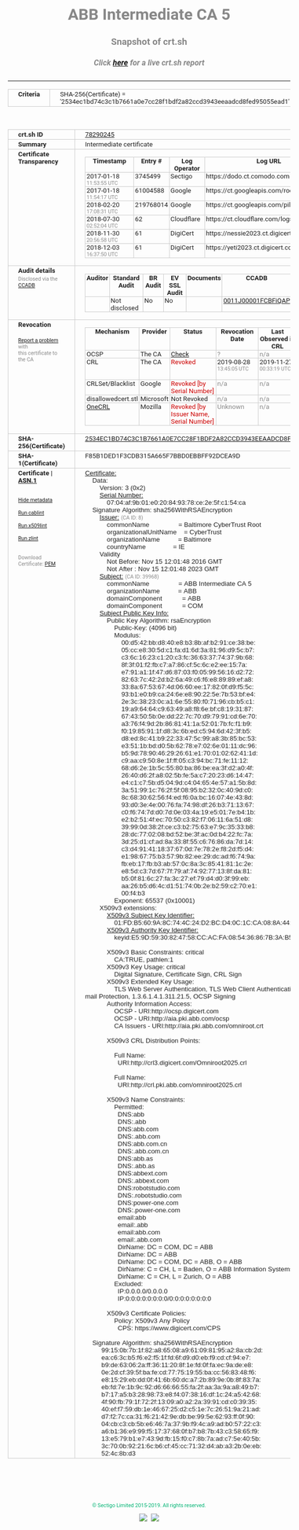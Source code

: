 # ABB Intermediate CA 5
### Snapshot of crt.sh
##### Click [here](https://crt.sh/?q=2534EC1BD74C3C1B7661A0E7CC28F1BDF2A82CCD3943EEAADCD8FED95055EAD1) for a live crt.sh report

---
<!DOCTYPE HTML PUBLIC "-//W3C//DTD HTML 4.0 Transitional//EN">
<HTML>
<HEAD>
  <META http-equiv="Content-Type" content="text/html; charset=UTF-8">
  <TITLE>crt.sh | 2534ec1bd74c3c1b7661a0e7cc28f1bdf2a82ccd3943eeaadcd8fed95055ead1</TITLE>
  <META name="description" content="Free CT Log Certificate Search Tool from Sectigo (formerly Comodo CA)">
  <META name="keywords" content="crt.sh, CT, Certificate Transparency, Certificate Search, SSL Certificate, Sectigo, Comodo CA">
  <LINK href="//fonts.googleapis.com/css?family=Roboto+Mono|Roboto:400,400i,700,700i" rel="stylesheet">
  <STYLE type="text/css">
    a {
      white-space: nowrap;
    }
    body {
      color: #888888;
      font: 12pt Roboto, sans-serif;
      padding-top: 10px;
      text-align: center
    }
    form {
      margin: 0px
    }
    span {
      border-radius: 10px
    }
    span.heading {
      color: #888888;
      font: 12pt Roboto, sans-serif
    }
    span.title {
      background-color: #00B373;
      color: #FFFFFF;
      font: bold 18pt Roboto, sans-serif;
      padding: 0px 5px
    }
    span.text {
      color: #888888;
      font: 10pt Roboto, sans-serif
    }
    span.whiteongrey {
      background-color: #D9D9D6;
      color: #FFFFFF;
      font: bold 18pt Roboto, sans-serif;
      padding: 0px 5px
    }
    table {
      border-collapse: collapse;
      color: #222222;
      font: 10pt Roboto, sans-serif;
      margin-left: auto;
      margin-right: auto
    }
    table.options {
      border: none;
      margin-left: 10px
    }
    td, th {
      border: 1px solid #CCCCCC;
      padding: 0px 2px;
      text-align: left;
      vertical-align: top
    }
    td.outer, th.outer {
      border: 1px solid #CCCCCC;
      padding: 2px 20px;
      text-align: left
    }
    th.heading {
      color: #888888;
      font: bold italic 12pt Roboto, sans-serif;
      padding: 20px 0px 0px;
      text-align: center
    }
    th.options, td.options {
      border: none;
      vertical-align: middle
    }
    td.text {
      font: 10pt "Roboto Mono", sans-serif;
      padding: 2px 20px
    }
    td.heading {
      border: none;
      color: #888888;
      font: 12pt Roboto, sans-serif;
      padding-top: 20px;
      text-align: center
    }
    table.lint td, th {
      text-align: center
    }
    .button {
      background-color: #00B373;
      border-radius: 10px;
      color: #FFFFFF;
      font: bold 13pt Roboto, sans-serif
    }
    .copyright {
      font: 8pt Roboto, sans-serif;
      color: #00B373
    }
    .input {
      border: 1px solid #888888;
      font-weight: bold;
      text-align: center
    }
    .small {
      font: 8pt Roboto, sans-serif;
      color: #888888
    }
    .error {
      background-color: #FFDFDF;
      color: #CC0000;
      font-weight: bold
    }
    .fatal {
      background-color: #0000AA;
      color: #FFFFFF;
      font-weight: bold
    }
    .notice {
      background-color: #FFFFDF;
      color: #606000
    }
    .warning {
      background-color: #FFEFDF;
      color: #DF6000
    }
  </STYLE>
</HEAD>
<BODY>

<TABLE>
  <TR>
    <TH class="outer">Criteria</TH>
    <TD class="outer">SHA-256(Certificate) = '2534ec1bd74c3c1b7661a0e7cc28f1bdf2a82ccd3943eeaadcd8fed95055ead1'</TD>
  </TR>
</TABLE>
<BR>
<TABLE>
  <TR>
    <TH class="outer">crt.sh ID</TH>
    <TD class="outer"><A href="?id=78290245">78290245</A></TD>
  </TR>
  <TR>
    <TH class="outer">Summary</TH>
    <TD class="outer">Intermediate certificate</TD>
  </TR>
  <TR>
    <TH class="outer">Certificate<BR>Transparency</TH>
    <TD class="outer">
<TABLE class="options" style="margin-left:0px">
  <TR>
    <TH>Timestamp</TH>
    <TH>Entry #</TH>
    <TH>Log Operator</TH>
    <TH>Log URL</TH>
  </TR>
  <TR>
    <TD>2017-01-18&nbsp; <FONT class="small">11:53:55 UTC</FONT></TD>
    <TD>3745499</TD>
    <TD>Sectigo</TD>
    <TD>https://dodo.ct.comodo.com</TD>
  </TR>
  <TR>
    <TD>2017-01-18&nbsp; <FONT class="small">11:54:17 UTC</FONT></TD>
    <TD>61004588</TD>
    <TD>Google</TD>
    <TD>https://ct.googleapis.com/rocketeer</TD>
  </TR>
  <TR>
    <TD>2018-02-20&nbsp; <FONT class="small">17:08:31 UTC</FONT></TD>
    <TD>219768014</TD>
    <TD>Google</TD>
    <TD>https://ct.googleapis.com/pilot</TD>
  </TR>
  <TR>
    <TD>2018-07-30&nbsp; <FONT class="small">02:52:04 UTC</FONT></TD>
    <TD>62</TD>
    <TD>Cloudflare</TD>
    <TD>https://ct.cloudflare.com/logs/nimbus2023</TD>
  </TR>
  <TR>
    <TD>2018-11-30&nbsp; <FONT class="small">20:56:58 UTC</FONT></TD>
    <TD>61</TD>
    <TD>DigiCert</TD>
    <TD>https://nessie2023.ct.digicert.com/log</TD>
  </TR>
  <TR>
    <TD>2018-12-03&nbsp; <FONT class="small">16:37:50 UTC</FONT></TD>
    <TD>61</TD>
    <TD>DigiCert</TD>
    <TD>https://yeti2023.ct.digicert.com/log</TD>
  </TR>
</TABLE>
    </TD>
  </TR>
  <TR>
    <TH class="outer">Audit details<BR>
      <DIV class="small" style="padding-top:3px">Disclosed via the
        <A href="//ccadb-public.secure.force.com/mozilla/PublicAllIntermediateCerts" target="_blank">CCADB</A></DIV>
    </TH>
    <TD class="outer">
<TABLE class="options" style="margin-left:0px">
  <TR>
    <TH>Auditor</TH>
    <TH>Standard Audit</TH>
    <TH>BR Audit</TH>
    <TH>EV SSL Audit</TH>
    <TH>Documents</TH>
    <TH>CCADB</TH>
    <TH>Root Owner / Certificate</TH>
  </TR>
  <TR>
    <TD style="vertical-align:middle"></TD>
    <TD>Not disclosed    <TD>No    <TD>No    <TD>
    </TD>
    <TD><A href="//ccadb.force.com/0011J00001FCBFiQAP" target="_blank">0011J00001FCBFiQAP</A></TD>
    <TD><A href="/?id=76">DigiCert</A></TD>
  </TR>
</TABLE>
    </TD>
  </TR>
  <TR>
    <TH class="outer">Revocation<BR><BR>
      <DIV class="small" style="padding-top:3px"><A href="?id=78290245&opt=problemreporting">Report a problem</A> with<BR>this certificate to the CA</DIV></TH>
    <TD class="outer">
      <TABLE class="options" style="margin-left:0px">
        <TR>
          <TH>Mechanism</TH>
          <TH>Provider</TH>
          <TH>Status</TH>
          <TH>Revocation Date</TH>
          <TH>Last Observed in CRL</TH>
          <TH>Last Checked <SPAN style="color:#CC0000;vertical-align:middle;font-size:70%;font-weight:normal">(Error)</SPAN></TH>
        </TR>
        <TR>
          <TD>OCSP</TD>
          <TD>The CA</TD>
          <TD><A href="?id=78290245&opt=ocsp">Check</A></TD>
          <TD><SPAN style="color:#888888">?</SPAN></TD>
          <TD><SPAN style="color:#888888">n/a</SPAN></TD>
          <TD><SPAN style="color:#888888">?</SPAN></TD>
        </TR>
        <TR>
          <TD>CRL</TD>
          <TD>The CA</TD>
          <TD><SPAN style="color:#CC0000">Revoked</SPAN></TD><TD>2019-08-28&nbsp; <FONT class="small">13:45:05 UTC</FONT></TD><TD>2019-11-27&nbsp; <FONT class="small">00:33:19 UTC</FONT></TD><TD>2019-12-04&nbsp; <FONT class="small">20:05:09 UTC</FONT></TD>
        </TR>
        <TR>
          <TD>CRLSet/Blacklist</TD>
          <TD>Google</TD>
          <TD><SPAN style="color:#CC0000">Revoked [by Serial Number]</SPAN></TD>
          <TD><SPAN style="color:#888888">n/a</SPAN></TD>
          <TD><SPAN style="color:#888888">n/a</SPAN></TD>
          <TD><SPAN style="color:#888888">n/a</SPAN></TD>
        </TR>
        <TR>
          <TD>disallowedcert.stl</TD>
          <TD>Microsoft</TD>
          <TD>Not Revoked</TD>
          <TD><SPAN style="color:#888888">n/a</SPAN></TD>
          <TD><SPAN style="color:#888888">n/a</SPAN></TD>
          <TD><SPAN style="color:#888888">n/a</SPAN></TD>
        </TR>
        <TR>
          <TD><A href="/mozilla-onecrl" target="_blank">OneCRL</A></TD>
          <TD>Mozilla</TD>
          <TD><SPAN style="color:#CC0000">Revoked [by Issuer Name, Serial Number]</SPAN></TD><TD><SPAN style="color:#888888">Unknown</SPAN></TD>
          <TD><SPAN style="color:#888888">n/a</SPAN></TD>
          <TD><SPAN style="color:#888888">n/a</SPAN></TD>
        </TR>
      </TABLE>
    </TD>
  </TR>
  <TR>
    <TH class="outer">SHA-256(Certificate)</TH>
    <TD class="outer"><A href="//censys.io/certificates/2534ec1bd74c3c1b7661a0e7cc28f1bdf2a82ccd3943eeaadcd8fed95055ead1">2534EC1BD74C3C1B7661A0E7CC28F1BDF2A82CCD3943EEAADCD8FED95055EAD1</A></TD>
  </TR>
  <TR>
    <TH class="outer">SHA-1(Certificate)</TH>
    <TD class="outer">F85B1DED1F3CDB315A665F7BBD0EBBFF92DCEA9D</TD>
  </TR>
  <TR>
    <TH class="outer">Certificate | <A href="?asn1=78290245">ASN.1</A>
      <SPAN class="small"><BR>
      <BR><BR><A href="?id=78290245&opt=nometadata">Hide metadata</A>
      <BR><BR><A href="?id=78290245&opt=cablint">Run cablint</A>
      <BR><BR><A href="?id=78290245&opt=x509lint">Run x509lint</A>
      <BR><BR><A href="?id=78290245&opt=zlint">Run zlint</A>
      <BR><BR><BR>Download Certificate: <A href="?d=78290245">PEM</A>
      </SPAN>
    </TH>
    <TD class="text"><A href="?d=78290245">Certificate:</A><BR>&nbsp;&nbsp;&nbsp;&nbsp;Data:<BR>&nbsp;&nbsp;&nbsp;&nbsp;&nbsp;&nbsp;&nbsp;&nbsp;Version:&nbsp;3&nbsp;(0x2)<BR>&nbsp;&nbsp;&nbsp;&nbsp;&nbsp;&nbsp;&nbsp;&nbsp;<A href="?serial=0704af9b01e020849378ce2e5fc154ca">Serial&nbsp;Number:</A><BR>&nbsp;&nbsp;&nbsp;&nbsp;&nbsp;&nbsp;&nbsp;&nbsp;&nbsp;&nbsp;&nbsp;&nbsp;07:04:af:9b:01:e0:20:84:93:78:ce:2e:5f:c1:54:ca<BR>&nbsp;&nbsp;&nbsp;&nbsp;Signature&nbsp;Algorithm:&nbsp;sha256WithRSAEncryption<BR>&nbsp;&nbsp;&nbsp;&nbsp;&nbsp;&nbsp;&nbsp;&nbsp;<A href="?caid=8">Issuer:</A> <SPAN class="small">(CA ID: 8)</SPAN><BR>&nbsp;&nbsp;&nbsp;&nbsp;&nbsp;&nbsp;&nbsp;&nbsp;&nbsp;&nbsp;&nbsp;&nbsp;commonName&nbsp;&nbsp;&nbsp;&nbsp;&nbsp;&nbsp;&nbsp;&nbsp;&nbsp;&nbsp;&nbsp;&nbsp;&nbsp;&nbsp;&nbsp;&nbsp;=&nbsp;Baltimore&nbsp;CyberTrust&nbsp;Root<BR>&nbsp;&nbsp;&nbsp;&nbsp;&nbsp;&nbsp;&nbsp;&nbsp;&nbsp;&nbsp;&nbsp;&nbsp;organizationalUnitName&nbsp;&nbsp;&nbsp;&nbsp;=&nbsp;CyberTrust<BR>&nbsp;&nbsp;&nbsp;&nbsp;&nbsp;&nbsp;&nbsp;&nbsp;&nbsp;&nbsp;&nbsp;&nbsp;organizationName&nbsp;&nbsp;&nbsp;&nbsp;&nbsp;&nbsp;&nbsp;&nbsp;&nbsp;&nbsp;=&nbsp;Baltimore<BR>&nbsp;&nbsp;&nbsp;&nbsp;&nbsp;&nbsp;&nbsp;&nbsp;&nbsp;&nbsp;&nbsp;&nbsp;countryName&nbsp;&nbsp;&nbsp;&nbsp;&nbsp;&nbsp;&nbsp;&nbsp;&nbsp;&nbsp;&nbsp;&nbsp;&nbsp;&nbsp;&nbsp;=&nbsp;IE<BR>&nbsp;&nbsp;&nbsp;&nbsp;&nbsp;&nbsp;&nbsp;&nbsp;Validity<BR>&nbsp;&nbsp;&nbsp;&nbsp;&nbsp;&nbsp;&nbsp;&nbsp;&nbsp;&nbsp;&nbsp;&nbsp;Not&nbsp;Before:&nbsp;Nov&nbsp;15&nbsp;12:01:48&nbsp;2016&nbsp;GMT<BR>&nbsp;&nbsp;&nbsp;&nbsp;&nbsp;&nbsp;&nbsp;&nbsp;&nbsp;&nbsp;&nbsp;&nbsp;Not&nbsp;After&nbsp;:&nbsp;Nov&nbsp;15&nbsp;12:01:48&nbsp;2023&nbsp;GMT<BR>&nbsp;&nbsp;&nbsp;&nbsp;&nbsp;&nbsp;&nbsp;&nbsp;<A href="?caid=39968">Subject:</A> <SPAN class="small">(CA ID: 39968)</SPAN><BR>&nbsp;&nbsp;&nbsp;&nbsp;&nbsp;&nbsp;&nbsp;&nbsp;&nbsp;&nbsp;&nbsp;&nbsp;commonName&nbsp;&nbsp;&nbsp;&nbsp;&nbsp;&nbsp;&nbsp;&nbsp;&nbsp;&nbsp;&nbsp;&nbsp;&nbsp;&nbsp;&nbsp;&nbsp;=&nbsp;ABB&nbsp;Intermediate&nbsp;CA&nbsp;5<BR>&nbsp;&nbsp;&nbsp;&nbsp;&nbsp;&nbsp;&nbsp;&nbsp;&nbsp;&nbsp;&nbsp;&nbsp;organizationName&nbsp;&nbsp;&nbsp;&nbsp;&nbsp;&nbsp;&nbsp;&nbsp;&nbsp;&nbsp;=&nbsp;ABB<BR>&nbsp;&nbsp;&nbsp;&nbsp;&nbsp;&nbsp;&nbsp;&nbsp;&nbsp;&nbsp;&nbsp;&nbsp;domainComponent&nbsp;&nbsp;&nbsp;&nbsp;&nbsp;&nbsp;&nbsp;&nbsp;&nbsp;&nbsp;&nbsp;=&nbsp;ABB<BR>&nbsp;&nbsp;&nbsp;&nbsp;&nbsp;&nbsp;&nbsp;&nbsp;&nbsp;&nbsp;&nbsp;&nbsp;domainComponent&nbsp;&nbsp;&nbsp;&nbsp;&nbsp;&nbsp;&nbsp;&nbsp;&nbsp;&nbsp;&nbsp;=&nbsp;COM<BR>&nbsp;&nbsp;&nbsp;&nbsp;&nbsp;&nbsp;&nbsp;&nbsp;<A href="?spkisha256=cf85946c02d7590c3fe92a0dc8ece3930dfd45c573bf0eece988676ff1d37c4e">Subject&nbsp;Public&nbsp;Key&nbsp;Info:</A><BR>&nbsp;&nbsp;&nbsp;&nbsp;&nbsp;&nbsp;&nbsp;&nbsp;&nbsp;&nbsp;&nbsp;&nbsp;Public&nbsp;Key&nbsp;Algorithm:&nbsp;rsaEncryption<BR>&nbsp;&nbsp;&nbsp;&nbsp;&nbsp;&nbsp;&nbsp;&nbsp;&nbsp;&nbsp;&nbsp;&nbsp;&nbsp;&nbsp;&nbsp;&nbsp;Public-Key:&nbsp;(4096&nbsp;bit)<BR>&nbsp;&nbsp;&nbsp;&nbsp;&nbsp;&nbsp;&nbsp;&nbsp;&nbsp;&nbsp;&nbsp;&nbsp;&nbsp;&nbsp;&nbsp;&nbsp;Modulus:<BR>&nbsp;&nbsp;&nbsp;&nbsp;&nbsp;&nbsp;&nbsp;&nbsp;&nbsp;&nbsp;&nbsp;&nbsp;&nbsp;&nbsp;&nbsp;&nbsp;&nbsp;&nbsp;&nbsp;&nbsp;00:d5:42:bb:d8:40:e8:b3:8b:af:b2:91:ce:38:be:<BR>&nbsp;&nbsp;&nbsp;&nbsp;&nbsp;&nbsp;&nbsp;&nbsp;&nbsp;&nbsp;&nbsp;&nbsp;&nbsp;&nbsp;&nbsp;&nbsp;&nbsp;&nbsp;&nbsp;&nbsp;05:cc:e8:30:5d:c1:fa:d1:6d:3a:81:96:d9:5c:b7:<BR>&nbsp;&nbsp;&nbsp;&nbsp;&nbsp;&nbsp;&nbsp;&nbsp;&nbsp;&nbsp;&nbsp;&nbsp;&nbsp;&nbsp;&nbsp;&nbsp;&nbsp;&nbsp;&nbsp;&nbsp;c3:6c:16:23:c1:20:c3:fc:36:63:37:74:37:9b:68:<BR>&nbsp;&nbsp;&nbsp;&nbsp;&nbsp;&nbsp;&nbsp;&nbsp;&nbsp;&nbsp;&nbsp;&nbsp;&nbsp;&nbsp;&nbsp;&nbsp;&nbsp;&nbsp;&nbsp;&nbsp;8f:3f:01:f2:fb:c7:a7:86:cf:5c:6c:e2:ee:15:7a:<BR>&nbsp;&nbsp;&nbsp;&nbsp;&nbsp;&nbsp;&nbsp;&nbsp;&nbsp;&nbsp;&nbsp;&nbsp;&nbsp;&nbsp;&nbsp;&nbsp;&nbsp;&nbsp;&nbsp;&nbsp;e7:91:a1:1f:47:d6:87:03:f0:05:99:56:16:d2:72:<BR>&nbsp;&nbsp;&nbsp;&nbsp;&nbsp;&nbsp;&nbsp;&nbsp;&nbsp;&nbsp;&nbsp;&nbsp;&nbsp;&nbsp;&nbsp;&nbsp;&nbsp;&nbsp;&nbsp;&nbsp;82:63:7c:42:2d:b2:6a:49:c6:f6:e8:89:89:ef:a8:<BR>&nbsp;&nbsp;&nbsp;&nbsp;&nbsp;&nbsp;&nbsp;&nbsp;&nbsp;&nbsp;&nbsp;&nbsp;&nbsp;&nbsp;&nbsp;&nbsp;&nbsp;&nbsp;&nbsp;&nbsp;33:8a:67:53:67:4d:06:60:ee:17:82:0f:d9:f5:5c:<BR>&nbsp;&nbsp;&nbsp;&nbsp;&nbsp;&nbsp;&nbsp;&nbsp;&nbsp;&nbsp;&nbsp;&nbsp;&nbsp;&nbsp;&nbsp;&nbsp;&nbsp;&nbsp;&nbsp;&nbsp;93:b1:e0:b9:ca:24:6e:e8:90:22:5e:7b:53:bf:e4:<BR>&nbsp;&nbsp;&nbsp;&nbsp;&nbsp;&nbsp;&nbsp;&nbsp;&nbsp;&nbsp;&nbsp;&nbsp;&nbsp;&nbsp;&nbsp;&nbsp;&nbsp;&nbsp;&nbsp;&nbsp;2e:3c:38:23:0c:a1:6e:55:80:f0:71:96:cb:b5:c1:<BR>&nbsp;&nbsp;&nbsp;&nbsp;&nbsp;&nbsp;&nbsp;&nbsp;&nbsp;&nbsp;&nbsp;&nbsp;&nbsp;&nbsp;&nbsp;&nbsp;&nbsp;&nbsp;&nbsp;&nbsp;19:a9:64:64:c9:63:49:a8:f8:6e:bf:c8:19:31:87:<BR>&nbsp;&nbsp;&nbsp;&nbsp;&nbsp;&nbsp;&nbsp;&nbsp;&nbsp;&nbsp;&nbsp;&nbsp;&nbsp;&nbsp;&nbsp;&nbsp;&nbsp;&nbsp;&nbsp;&nbsp;67:43:50:5b:0e:dd:22:7c:70:d9:79:91:cd:6e:70:<BR>&nbsp;&nbsp;&nbsp;&nbsp;&nbsp;&nbsp;&nbsp;&nbsp;&nbsp;&nbsp;&nbsp;&nbsp;&nbsp;&nbsp;&nbsp;&nbsp;&nbsp;&nbsp;&nbsp;&nbsp;a3:76:f4:9d:2b:86:81:41:1a:52:01:7b:fc:f1:b9:<BR>&nbsp;&nbsp;&nbsp;&nbsp;&nbsp;&nbsp;&nbsp;&nbsp;&nbsp;&nbsp;&nbsp;&nbsp;&nbsp;&nbsp;&nbsp;&nbsp;&nbsp;&nbsp;&nbsp;&nbsp;f0:19:85:91:1f:d8:3c:6b:ed:c5:94:6d:42:3f:b5:<BR>&nbsp;&nbsp;&nbsp;&nbsp;&nbsp;&nbsp;&nbsp;&nbsp;&nbsp;&nbsp;&nbsp;&nbsp;&nbsp;&nbsp;&nbsp;&nbsp;&nbsp;&nbsp;&nbsp;&nbsp;d8:ed:8c:41:b9:22:33:47:5c:99:a8:3b:85:bc:53:<BR>&nbsp;&nbsp;&nbsp;&nbsp;&nbsp;&nbsp;&nbsp;&nbsp;&nbsp;&nbsp;&nbsp;&nbsp;&nbsp;&nbsp;&nbsp;&nbsp;&nbsp;&nbsp;&nbsp;&nbsp;e3:51:1b:bd:d0:5b:62:78:e7:02:6e:01:11:dc:96:<BR>&nbsp;&nbsp;&nbsp;&nbsp;&nbsp;&nbsp;&nbsp;&nbsp;&nbsp;&nbsp;&nbsp;&nbsp;&nbsp;&nbsp;&nbsp;&nbsp;&nbsp;&nbsp;&nbsp;&nbsp;b5:9d:78:90:46:29:26:61:e1:70:01:02:62:41:1d:<BR>&nbsp;&nbsp;&nbsp;&nbsp;&nbsp;&nbsp;&nbsp;&nbsp;&nbsp;&nbsp;&nbsp;&nbsp;&nbsp;&nbsp;&nbsp;&nbsp;&nbsp;&nbsp;&nbsp;&nbsp;c9:aa:c9:50:8e:1f:ff:05:c3:94:bc:71:fe:11:12:<BR>&nbsp;&nbsp;&nbsp;&nbsp;&nbsp;&nbsp;&nbsp;&nbsp;&nbsp;&nbsp;&nbsp;&nbsp;&nbsp;&nbsp;&nbsp;&nbsp;&nbsp;&nbsp;&nbsp;&nbsp;68:d6:2e:1b:5c:55:80:ba:86:be:ea:3f:d2:a0:4f:<BR>&nbsp;&nbsp;&nbsp;&nbsp;&nbsp;&nbsp;&nbsp;&nbsp;&nbsp;&nbsp;&nbsp;&nbsp;&nbsp;&nbsp;&nbsp;&nbsp;&nbsp;&nbsp;&nbsp;&nbsp;26:40:d6:2f:a8:02:5b:fe:5a:c7:20:23:d6:14:47:<BR>&nbsp;&nbsp;&nbsp;&nbsp;&nbsp;&nbsp;&nbsp;&nbsp;&nbsp;&nbsp;&nbsp;&nbsp;&nbsp;&nbsp;&nbsp;&nbsp;&nbsp;&nbsp;&nbsp;&nbsp;e4:c1:c7:5b:d5:04:9d:c4:04:65:4e:57:a1:5b:8d:<BR>&nbsp;&nbsp;&nbsp;&nbsp;&nbsp;&nbsp;&nbsp;&nbsp;&nbsp;&nbsp;&nbsp;&nbsp;&nbsp;&nbsp;&nbsp;&nbsp;&nbsp;&nbsp;&nbsp;&nbsp;3a:51:99:1c:76:2f:5f:08:95:b2:32:0c:40:9d:c0:<BR>&nbsp;&nbsp;&nbsp;&nbsp;&nbsp;&nbsp;&nbsp;&nbsp;&nbsp;&nbsp;&nbsp;&nbsp;&nbsp;&nbsp;&nbsp;&nbsp;&nbsp;&nbsp;&nbsp;&nbsp;8c:68:30:62:56:f4:ed:f6:0a:bc:16:07:4e:43:8d:<BR>&nbsp;&nbsp;&nbsp;&nbsp;&nbsp;&nbsp;&nbsp;&nbsp;&nbsp;&nbsp;&nbsp;&nbsp;&nbsp;&nbsp;&nbsp;&nbsp;&nbsp;&nbsp;&nbsp;&nbsp;93:d0:3e:4e:00:76:fa:74:98:df:26:b3:71:13:67:<BR>&nbsp;&nbsp;&nbsp;&nbsp;&nbsp;&nbsp;&nbsp;&nbsp;&nbsp;&nbsp;&nbsp;&nbsp;&nbsp;&nbsp;&nbsp;&nbsp;&nbsp;&nbsp;&nbsp;&nbsp;c0:f6:74:7d:d0:7d:0e:03:4a:19:e5:01:7e:b4:1b:<BR>&nbsp;&nbsp;&nbsp;&nbsp;&nbsp;&nbsp;&nbsp;&nbsp;&nbsp;&nbsp;&nbsp;&nbsp;&nbsp;&nbsp;&nbsp;&nbsp;&nbsp;&nbsp;&nbsp;&nbsp;e2:b2:51:4f:ec:70:50:c3:82:f7:06:11:6a:51:d8:<BR>&nbsp;&nbsp;&nbsp;&nbsp;&nbsp;&nbsp;&nbsp;&nbsp;&nbsp;&nbsp;&nbsp;&nbsp;&nbsp;&nbsp;&nbsp;&nbsp;&nbsp;&nbsp;&nbsp;&nbsp;39:99:0d:38:2f:ce:c3:b2:75:63:e7:9c:35:33:b8:<BR>&nbsp;&nbsp;&nbsp;&nbsp;&nbsp;&nbsp;&nbsp;&nbsp;&nbsp;&nbsp;&nbsp;&nbsp;&nbsp;&nbsp;&nbsp;&nbsp;&nbsp;&nbsp;&nbsp;&nbsp;28:dc:77:02:08:bd:52:be:3f:ac:0d:b4:22:fc:7a:<BR>&nbsp;&nbsp;&nbsp;&nbsp;&nbsp;&nbsp;&nbsp;&nbsp;&nbsp;&nbsp;&nbsp;&nbsp;&nbsp;&nbsp;&nbsp;&nbsp;&nbsp;&nbsp;&nbsp;&nbsp;3d:25:d1:cf:ad:8a:33:8f:55:c6:76:86:da:7d:14:<BR>&nbsp;&nbsp;&nbsp;&nbsp;&nbsp;&nbsp;&nbsp;&nbsp;&nbsp;&nbsp;&nbsp;&nbsp;&nbsp;&nbsp;&nbsp;&nbsp;&nbsp;&nbsp;&nbsp;&nbsp;c3:d4:91:41:18:37:67:0d:7e:78:2e:f8:2d:f5:d4:<BR>&nbsp;&nbsp;&nbsp;&nbsp;&nbsp;&nbsp;&nbsp;&nbsp;&nbsp;&nbsp;&nbsp;&nbsp;&nbsp;&nbsp;&nbsp;&nbsp;&nbsp;&nbsp;&nbsp;&nbsp;e1:98:67:75:b3:57:9b:82:ee:29:dc:ad:f6:74:9a:<BR>&nbsp;&nbsp;&nbsp;&nbsp;&nbsp;&nbsp;&nbsp;&nbsp;&nbsp;&nbsp;&nbsp;&nbsp;&nbsp;&nbsp;&nbsp;&nbsp;&nbsp;&nbsp;&nbsp;&nbsp;fb:eb:17:fb:b3:ab:57:0c:8a:3c:85:41:81:1c:2e:<BR>&nbsp;&nbsp;&nbsp;&nbsp;&nbsp;&nbsp;&nbsp;&nbsp;&nbsp;&nbsp;&nbsp;&nbsp;&nbsp;&nbsp;&nbsp;&nbsp;&nbsp;&nbsp;&nbsp;&nbsp;e8:5d:c3:7d:67:7f:79:af:74:92:77:13:8f:da:81:<BR>&nbsp;&nbsp;&nbsp;&nbsp;&nbsp;&nbsp;&nbsp;&nbsp;&nbsp;&nbsp;&nbsp;&nbsp;&nbsp;&nbsp;&nbsp;&nbsp;&nbsp;&nbsp;&nbsp;&nbsp;b5:0f:81:6c:27:fa:3c:27:ef:79:d4:d0:3f:99:eb:<BR>&nbsp;&nbsp;&nbsp;&nbsp;&nbsp;&nbsp;&nbsp;&nbsp;&nbsp;&nbsp;&nbsp;&nbsp;&nbsp;&nbsp;&nbsp;&nbsp;&nbsp;&nbsp;&nbsp;&nbsp;aa:26:b5:d6:4c:d1:51:74:0b:2e:b2:59:c2:70:e1:<BR>&nbsp;&nbsp;&nbsp;&nbsp;&nbsp;&nbsp;&nbsp;&nbsp;&nbsp;&nbsp;&nbsp;&nbsp;&nbsp;&nbsp;&nbsp;&nbsp;&nbsp;&nbsp;&nbsp;&nbsp;00:f4:b3<BR>&nbsp;&nbsp;&nbsp;&nbsp;&nbsp;&nbsp;&nbsp;&nbsp;&nbsp;&nbsp;&nbsp;&nbsp;&nbsp;&nbsp;&nbsp;&nbsp;Exponent:&nbsp;65537&nbsp;(0x10001)<BR>&nbsp;&nbsp;&nbsp;&nbsp;&nbsp;&nbsp;&nbsp;&nbsp;X509v3&nbsp;extensions:<BR>&nbsp;&nbsp;&nbsp;&nbsp;&nbsp;&nbsp;&nbsp;&nbsp;&nbsp;&nbsp;&nbsp;&nbsp;<A href="?ski=01fdb5609a8c744c24d2bcd40c1cca088a44db0e">X509v3&nbsp;Subject&nbsp;Key&nbsp;Identifier:</A><BR>&nbsp;&nbsp;&nbsp;&nbsp;&nbsp;&nbsp;&nbsp;&nbsp;&nbsp;&nbsp;&nbsp;&nbsp;&nbsp;&nbsp;&nbsp;&nbsp;01:FD:B5:60:9A:8C:74:4C:24:D2:BC:D4:0C:1C:CA:08:8A:44:DB:0E<BR>&nbsp;&nbsp;&nbsp;&nbsp;&nbsp;&nbsp;&nbsp;&nbsp;&nbsp;&nbsp;&nbsp;&nbsp;<A href="?ski=e59d5930824758ccacfa085436867b3ab5044df0">X509v3&nbsp;Authority&nbsp;Key&nbsp;Identifier:</A><BR>&nbsp;&nbsp;&nbsp;&nbsp;&nbsp;&nbsp;&nbsp;&nbsp;&nbsp;&nbsp;&nbsp;&nbsp;&nbsp;&nbsp;&nbsp;&nbsp;keyid:E5:9D:59:30:82:47:58:CC:AC:FA:08:54:36:86:7B:3A:B5:04:4D:F0<BR><BR>&nbsp;&nbsp;&nbsp;&nbsp;&nbsp;&nbsp;&nbsp;&nbsp;&nbsp;&nbsp;&nbsp;&nbsp;X509v3&nbsp;Basic&nbsp;Constraints:&nbsp;critical<BR>&nbsp;&nbsp;&nbsp;&nbsp;&nbsp;&nbsp;&nbsp;&nbsp;&nbsp;&nbsp;&nbsp;&nbsp;&nbsp;&nbsp;&nbsp;&nbsp;CA:TRUE,&nbsp;pathlen:1<BR>&nbsp;&nbsp;&nbsp;&nbsp;&nbsp;&nbsp;&nbsp;&nbsp;&nbsp;&nbsp;&nbsp;&nbsp;X509v3&nbsp;Key&nbsp;Usage:&nbsp;critical<BR>&nbsp;&nbsp;&nbsp;&nbsp;&nbsp;&nbsp;&nbsp;&nbsp;&nbsp;&nbsp;&nbsp;&nbsp;&nbsp;&nbsp;&nbsp;&nbsp;Digital&nbsp;Signature,&nbsp;Certificate&nbsp;Sign,&nbsp;CRL&nbsp;Sign<BR>&nbsp;&nbsp;&nbsp;&nbsp;&nbsp;&nbsp;&nbsp;&nbsp;&nbsp;&nbsp;&nbsp;&nbsp;X509v3&nbsp;Extended&nbsp;Key&nbsp;Usage:&nbsp;<BR>&nbsp;&nbsp;&nbsp;&nbsp;&nbsp;&nbsp;&nbsp;&nbsp;&nbsp;&nbsp;&nbsp;&nbsp;&nbsp;&nbsp;&nbsp;&nbsp;TLS&nbsp;Web&nbsp;Server&nbsp;Authentication,&nbsp;TLS&nbsp;Web&nbsp;Client&nbsp;Authentication,&nbsp;E-mail&nbsp;Protection,&nbsp;1.3.6.1.4.1.311.21.5,&nbsp;OCSP&nbsp;Signing<BR>&nbsp;&nbsp;&nbsp;&nbsp;&nbsp;&nbsp;&nbsp;&nbsp;&nbsp;&nbsp;&nbsp;&nbsp;Authority&nbsp;Information&nbsp;Access:&nbsp;<BR>&nbsp;&nbsp;&nbsp;&nbsp;&nbsp;&nbsp;&nbsp;&nbsp;&nbsp;&nbsp;&nbsp;&nbsp;&nbsp;&nbsp;&nbsp;&nbsp;OCSP&nbsp;-&nbsp;URI:http://ocsp.digicert.com<BR>&nbsp;&nbsp;&nbsp;&nbsp;&nbsp;&nbsp;&nbsp;&nbsp;&nbsp;&nbsp;&nbsp;&nbsp;&nbsp;&nbsp;&nbsp;&nbsp;OCSP&nbsp;-&nbsp;URI:http://aia.pki.abb.com/ocsp<BR>&nbsp;&nbsp;&nbsp;&nbsp;&nbsp;&nbsp;&nbsp;&nbsp;&nbsp;&nbsp;&nbsp;&nbsp;&nbsp;&nbsp;&nbsp;&nbsp;CA&nbsp;Issuers&nbsp;-&nbsp;URI:http://aia.pki.abb.com/omniroot.crt<BR><BR>&nbsp;&nbsp;&nbsp;&nbsp;&nbsp;&nbsp;&nbsp;&nbsp;&nbsp;&nbsp;&nbsp;&nbsp;X509v3&nbsp;CRL&nbsp;Distribution&nbsp;Points:&nbsp;<BR><BR>&nbsp;&nbsp;&nbsp;&nbsp;&nbsp;&nbsp;&nbsp;&nbsp;&nbsp;&nbsp;&nbsp;&nbsp;&nbsp;&nbsp;&nbsp;&nbsp;Full&nbsp;Name:<BR>&nbsp;&nbsp;&nbsp;&nbsp;&nbsp;&nbsp;&nbsp;&nbsp;&nbsp;&nbsp;&nbsp;&nbsp;&nbsp;&nbsp;&nbsp;&nbsp;&nbsp;&nbsp;URI:http://crl3.digicert.com/Omniroot2025.crl<BR><BR>&nbsp;&nbsp;&nbsp;&nbsp;&nbsp;&nbsp;&nbsp;&nbsp;&nbsp;&nbsp;&nbsp;&nbsp;&nbsp;&nbsp;&nbsp;&nbsp;Full&nbsp;Name:<BR>&nbsp;&nbsp;&nbsp;&nbsp;&nbsp;&nbsp;&nbsp;&nbsp;&nbsp;&nbsp;&nbsp;&nbsp;&nbsp;&nbsp;&nbsp;&nbsp;&nbsp;&nbsp;URI:http://crl.pki.abb.com/omniroot2025.crl<BR><BR>&nbsp;&nbsp;&nbsp;&nbsp;&nbsp;&nbsp;&nbsp;&nbsp;&nbsp;&nbsp;&nbsp;&nbsp;X509v3&nbsp;Name&nbsp;Constraints:&nbsp;<BR>&nbsp;&nbsp;&nbsp;&nbsp;&nbsp;&nbsp;&nbsp;&nbsp;&nbsp;&nbsp;&nbsp;&nbsp;&nbsp;&nbsp;&nbsp;&nbsp;Permitted:<BR>&nbsp;&nbsp;&nbsp;&nbsp;&nbsp;&nbsp;&nbsp;&nbsp;&nbsp;&nbsp;&nbsp;&nbsp;&nbsp;&nbsp;&nbsp;&nbsp;&nbsp;&nbsp;DNS:abb<BR>&nbsp;&nbsp;&nbsp;&nbsp;&nbsp;&nbsp;&nbsp;&nbsp;&nbsp;&nbsp;&nbsp;&nbsp;&nbsp;&nbsp;&nbsp;&nbsp;&nbsp;&nbsp;DNS:.abb<BR>&nbsp;&nbsp;&nbsp;&nbsp;&nbsp;&nbsp;&nbsp;&nbsp;&nbsp;&nbsp;&nbsp;&nbsp;&nbsp;&nbsp;&nbsp;&nbsp;&nbsp;&nbsp;DNS:abb.com<BR>&nbsp;&nbsp;&nbsp;&nbsp;&nbsp;&nbsp;&nbsp;&nbsp;&nbsp;&nbsp;&nbsp;&nbsp;&nbsp;&nbsp;&nbsp;&nbsp;&nbsp;&nbsp;DNS:.abb.com<BR>&nbsp;&nbsp;&nbsp;&nbsp;&nbsp;&nbsp;&nbsp;&nbsp;&nbsp;&nbsp;&nbsp;&nbsp;&nbsp;&nbsp;&nbsp;&nbsp;&nbsp;&nbsp;DNS:abb.com.cn<BR>&nbsp;&nbsp;&nbsp;&nbsp;&nbsp;&nbsp;&nbsp;&nbsp;&nbsp;&nbsp;&nbsp;&nbsp;&nbsp;&nbsp;&nbsp;&nbsp;&nbsp;&nbsp;DNS:.abb.com.cn<BR>&nbsp;&nbsp;&nbsp;&nbsp;&nbsp;&nbsp;&nbsp;&nbsp;&nbsp;&nbsp;&nbsp;&nbsp;&nbsp;&nbsp;&nbsp;&nbsp;&nbsp;&nbsp;DNS:abb.as<BR>&nbsp;&nbsp;&nbsp;&nbsp;&nbsp;&nbsp;&nbsp;&nbsp;&nbsp;&nbsp;&nbsp;&nbsp;&nbsp;&nbsp;&nbsp;&nbsp;&nbsp;&nbsp;DNS:.abb.as<BR>&nbsp;&nbsp;&nbsp;&nbsp;&nbsp;&nbsp;&nbsp;&nbsp;&nbsp;&nbsp;&nbsp;&nbsp;&nbsp;&nbsp;&nbsp;&nbsp;&nbsp;&nbsp;DNS:abbext.com<BR>&nbsp;&nbsp;&nbsp;&nbsp;&nbsp;&nbsp;&nbsp;&nbsp;&nbsp;&nbsp;&nbsp;&nbsp;&nbsp;&nbsp;&nbsp;&nbsp;&nbsp;&nbsp;DNS:.abbext.com<BR>&nbsp;&nbsp;&nbsp;&nbsp;&nbsp;&nbsp;&nbsp;&nbsp;&nbsp;&nbsp;&nbsp;&nbsp;&nbsp;&nbsp;&nbsp;&nbsp;&nbsp;&nbsp;DNS:robotstudio.com<BR>&nbsp;&nbsp;&nbsp;&nbsp;&nbsp;&nbsp;&nbsp;&nbsp;&nbsp;&nbsp;&nbsp;&nbsp;&nbsp;&nbsp;&nbsp;&nbsp;&nbsp;&nbsp;DNS:.robotstudio.com<BR>&nbsp;&nbsp;&nbsp;&nbsp;&nbsp;&nbsp;&nbsp;&nbsp;&nbsp;&nbsp;&nbsp;&nbsp;&nbsp;&nbsp;&nbsp;&nbsp;&nbsp;&nbsp;DNS:power-one.com<BR>&nbsp;&nbsp;&nbsp;&nbsp;&nbsp;&nbsp;&nbsp;&nbsp;&nbsp;&nbsp;&nbsp;&nbsp;&nbsp;&nbsp;&nbsp;&nbsp;&nbsp;&nbsp;DNS:.power-one.com<BR>&nbsp;&nbsp;&nbsp;&nbsp;&nbsp;&nbsp;&nbsp;&nbsp;&nbsp;&nbsp;&nbsp;&nbsp;&nbsp;&nbsp;&nbsp;&nbsp;&nbsp;&nbsp;email:abb<BR>&nbsp;&nbsp;&nbsp;&nbsp;&nbsp;&nbsp;&nbsp;&nbsp;&nbsp;&nbsp;&nbsp;&nbsp;&nbsp;&nbsp;&nbsp;&nbsp;&nbsp;&nbsp;email:.abb<BR>&nbsp;&nbsp;&nbsp;&nbsp;&nbsp;&nbsp;&nbsp;&nbsp;&nbsp;&nbsp;&nbsp;&nbsp;&nbsp;&nbsp;&nbsp;&nbsp;&nbsp;&nbsp;email:abb.com<BR>&nbsp;&nbsp;&nbsp;&nbsp;&nbsp;&nbsp;&nbsp;&nbsp;&nbsp;&nbsp;&nbsp;&nbsp;&nbsp;&nbsp;&nbsp;&nbsp;&nbsp;&nbsp;email:.abb.com<BR>&nbsp;&nbsp;&nbsp;&nbsp;&nbsp;&nbsp;&nbsp;&nbsp;&nbsp;&nbsp;&nbsp;&nbsp;&nbsp;&nbsp;&nbsp;&nbsp;&nbsp;&nbsp;DirName:&nbsp;DC&nbsp;=&nbsp;COM,&nbsp;DC&nbsp;=&nbsp;ABB<BR>&nbsp;&nbsp;&nbsp;&nbsp;&nbsp;&nbsp;&nbsp;&nbsp;&nbsp;&nbsp;&nbsp;&nbsp;&nbsp;&nbsp;&nbsp;&nbsp;&nbsp;&nbsp;DirName:&nbsp;DC&nbsp;=&nbsp;ABB<BR>&nbsp;&nbsp;&nbsp;&nbsp;&nbsp;&nbsp;&nbsp;&nbsp;&nbsp;&nbsp;&nbsp;&nbsp;&nbsp;&nbsp;&nbsp;&nbsp;&nbsp;&nbsp;DirName:&nbsp;DC&nbsp;=&nbsp;COM,&nbsp;DC&nbsp;=&nbsp;ABB,&nbsp;O&nbsp;=&nbsp;ABB<BR>&nbsp;&nbsp;&nbsp;&nbsp;&nbsp;&nbsp;&nbsp;&nbsp;&nbsp;&nbsp;&nbsp;&nbsp;&nbsp;&nbsp;&nbsp;&nbsp;&nbsp;&nbsp;DirName:&nbsp;C&nbsp;=&nbsp;CH,&nbsp;L&nbsp;=&nbsp;Baden,&nbsp;O&nbsp;=&nbsp;ABB&nbsp;Information&nbsp;Systems&nbsp;Ltd.<BR>&nbsp;&nbsp;&nbsp;&nbsp;&nbsp;&nbsp;&nbsp;&nbsp;&nbsp;&nbsp;&nbsp;&nbsp;&nbsp;&nbsp;&nbsp;&nbsp;&nbsp;&nbsp;DirName:&nbsp;C&nbsp;=&nbsp;CH,&nbsp;L&nbsp;=&nbsp;Zurich,&nbsp;O&nbsp;=&nbsp;ABB<BR>&nbsp;&nbsp;&nbsp;&nbsp;&nbsp;&nbsp;&nbsp;&nbsp;&nbsp;&nbsp;&nbsp;&nbsp;&nbsp;&nbsp;&nbsp;&nbsp;Excluded:<BR>&nbsp;&nbsp;&nbsp;&nbsp;&nbsp;&nbsp;&nbsp;&nbsp;&nbsp;&nbsp;&nbsp;&nbsp;&nbsp;&nbsp;&nbsp;&nbsp;&nbsp;&nbsp;IP:0.0.0.0/0.0.0.0<BR>&nbsp;&nbsp;&nbsp;&nbsp;&nbsp;&nbsp;&nbsp;&nbsp;&nbsp;&nbsp;&nbsp;&nbsp;&nbsp;&nbsp;&nbsp;&nbsp;&nbsp;&nbsp;IP:0:0:0:0:0:0:0:0/0:0:0:0:0:0:0:0<BR><BR>&nbsp;&nbsp;&nbsp;&nbsp;&nbsp;&nbsp;&nbsp;&nbsp;&nbsp;&nbsp;&nbsp;&nbsp;X509v3&nbsp;Certificate&nbsp;Policies:&nbsp;<BR>&nbsp;&nbsp;&nbsp;&nbsp;&nbsp;&nbsp;&nbsp;&nbsp;&nbsp;&nbsp;&nbsp;&nbsp;&nbsp;&nbsp;&nbsp;&nbsp;Policy:&nbsp;X509v3&nbsp;Any&nbsp;Policy<BR>&nbsp;&nbsp;&nbsp;&nbsp;&nbsp;&nbsp;&nbsp;&nbsp;&nbsp;&nbsp;&nbsp;&nbsp;&nbsp;&nbsp;&nbsp;&nbsp;&nbsp;&nbsp;CPS:&nbsp;https://www.digicert.com/CPS<BR><BR>&nbsp;&nbsp;&nbsp;&nbsp;Signature&nbsp;Algorithm:&nbsp;sha256WithRSAEncryption<BR>&nbsp;&nbsp;&nbsp;&nbsp;&nbsp;&nbsp;&nbsp;&nbsp;&nbsp;99:15:0b:7b:1f:82:a8:65:08:a9:61:09:81:95:a2:8a:cb:2d:<BR>&nbsp;&nbsp;&nbsp;&nbsp;&nbsp;&nbsp;&nbsp;&nbsp;&nbsp;ea:c6:3c:b5:f6:e2:f5:1f:fd:6f:d9:d0:eb:f9:cd:cf:94:e7:<BR>&nbsp;&nbsp;&nbsp;&nbsp;&nbsp;&nbsp;&nbsp;&nbsp;&nbsp;b9:de:63:06:2a:ff:36:11:20:8f:1e:fd:0f:fa:ec:9a:de:e8:<BR>&nbsp;&nbsp;&nbsp;&nbsp;&nbsp;&nbsp;&nbsp;&nbsp;&nbsp;0e:2d:cf:39:5f:ba:fe:cd:77:75:19:55:ba:cc:56:83:48:f6:<BR>&nbsp;&nbsp;&nbsp;&nbsp;&nbsp;&nbsp;&nbsp;&nbsp;&nbsp;e8:15:29:eb:dd:0f:41:6b:60:dc:a7:2b:89:9e:0b:8f:83:7a:<BR>&nbsp;&nbsp;&nbsp;&nbsp;&nbsp;&nbsp;&nbsp;&nbsp;&nbsp;eb:fd:7e:1b:9c:92:d6:66:66:55:fa:2f:aa:3a:9a:a8:49:b7:<BR>&nbsp;&nbsp;&nbsp;&nbsp;&nbsp;&nbsp;&nbsp;&nbsp;&nbsp;b7:17:a5:b3:28:98:73:e8:f4:07:38:16:df:1c:24:a5:42:68:<BR>&nbsp;&nbsp;&nbsp;&nbsp;&nbsp;&nbsp;&nbsp;&nbsp;&nbsp;4f:90:fb:79:1f:72:2f:13:09:a0:a2:2a:39:91:cd:c0:39:35:<BR>&nbsp;&nbsp;&nbsp;&nbsp;&nbsp;&nbsp;&nbsp;&nbsp;&nbsp;40:ef:f7:59:db:1e:46:67:25:d2:c5:1e:7c:26:51:9a:21:ad:<BR>&nbsp;&nbsp;&nbsp;&nbsp;&nbsp;&nbsp;&nbsp;&nbsp;&nbsp;d7:f2:7c:ca:31:f6:21:42:9e:db:be:99:5e:62:93:ff:0f:90:<BR>&nbsp;&nbsp;&nbsp;&nbsp;&nbsp;&nbsp;&nbsp;&nbsp;&nbsp;04:cb:c3:cb:5b:e6:46:7a:37:9b:f9:4c:a9:ad:b0:57:22:c3:<BR>&nbsp;&nbsp;&nbsp;&nbsp;&nbsp;&nbsp;&nbsp;&nbsp;&nbsp;a6:b1:36:e9:99:f5:17:37:68:0f:b7:b8:7b:43:c3:58:65:f9:<BR>&nbsp;&nbsp;&nbsp;&nbsp;&nbsp;&nbsp;&nbsp;&nbsp;&nbsp;13:e5:79:b1:e7:43:9d:fb:15:f0:c7:8b:7a:ad:c7:5e:40:5b:<BR>&nbsp;&nbsp;&nbsp;&nbsp;&nbsp;&nbsp;&nbsp;&nbsp;&nbsp;3c:70:0b:92:21:6c:b6:cf:45:cc:71:32:d4:ab:a3:2b:0e:eb:<BR>&nbsp;&nbsp;&nbsp;&nbsp;&nbsp;&nbsp;&nbsp;&nbsp;&nbsp;52:4c:8b:d3<BR>    </TD>
  </TR>
</TABLE>

  <BR><BR><BR>

  <P class="copyright">&copy; Sectigo Limited 2015-2019. All rights reserved.</P>
  <DIV>
    <A href="https://sectigo.com/"><IMG src="/sectigo_s.png"></A>
    &nbsp;<A href="https://github.com/crtsh"><IMG src="/GitHub-Mark-32px.png"></A>
  </DIV>
</BODY>
</HTML>
